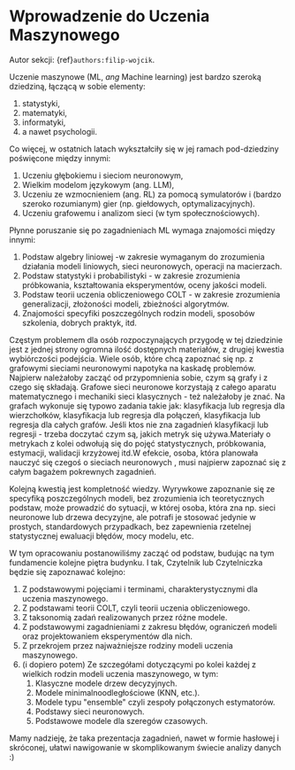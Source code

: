 # Wprowadzenie do Uczenia Maszynowego
Autor sekcji: {ref}`authors:filip-wojcik`.

Uczenie maszynowe (ML, *ang* Machine learning) jest bardzo szeroką dziedziną, łączącą w sobie elementy:
1. statystyki,
2. matematyki,
3. informatyki,
4. a nawet psychologii.

Co więcej, w ostatnich latach wykształciły się w jej ramach pod-dziedziny poświęcone między innymi:
1. Uczeniu głębokiemu i sieciom neuronowym,
2. Wielkim modelom językowym (ang. LLM),
3. Uczeniu ze wzmocnieniem (ang. RL) za pomocą symulatorów i (bardzo szeroko rozumianym) gier (np. giełdowych, optymalizacyjnych).
4. Uczeniu grafowemu i analizom sieci (w tym społecznościowych).

Płynne poruszanie się po zagadnieniach ML wymaga znajomości między innymi:
1. Podstaw algebry liniowej -w zakresie wymaganym do zrozumienia działania modeli liniowych, sieci neuronowych, operacji na macierzach.
2. Podstaw statystyki i probabilistyki - w zakresie zrozumienia próbkowania, kształtowania eksperymentów, oceny jakości modeli.
3. Podstaw teorii uczenia obliczeniowego COLT - w zakresie zrozumienia generalizacji, złożoności modeli, zbieżności algorytmów.
4. Znajomości specyfiki poszczególnych rodzin modeli, sposobów szkolenia, dobrych praktyk, itd.


Częstym problemem dla osób rozpoczynających przygodę w tej dziedzinie jest z jednej strony ogromna ilość dostępnych materiałów, z drugiej kwestia wybiórczości podejścia. Wiele osób, które chcą zapoznać się np. z grafowymi sieciami neuronowymi napotyka na kaskadę problemów. Najpierw należałoby zacząć od przypomnienia sobie, czym są grafy i z czego się składają. Grafowe sieci neuronowe korzystają z całego aparatu matematycznego i mechaniki sieci klasycznych - też należałoby je znać. Na grafach wykonuje się typowo zadania takie jak: klasyfikacja lub regresja dla wierzchołków, klasyfikacja lub regresja dla połączeń, klasyfikacja lub regresja dla całych grafów. Jeśli ktos nie zna zagadnień klasyfikacji lub regresji - trzeba doczytać czym są, jakich metryk się używa.Materiały o metrykach z kolei odwołują się do pojęć statystycznych, próbkowania, estymacji, walidacji krzyżowej itd.W efekcie, osoba, która planowała nauczyć się czegoś o sieciach neuronowych , musi najpierw zapoznać się z całym bagażem pokrewnych zagadnień.

Kolejną kwestią jest kompletność wiedzy. Wyrywkowe zapoznanie się ze specyfiką poszczególnych modeli, bez zrozumienia ich teoretycznych podstaw, może prowadzić do sytuacji, w której osoba, która zna np. sieci neuronowe lub drzewa decyzyjne, ale potrafi je stosować jedynie w prostych, standardowych przypadkach, bez zapewnienia rzetelnej statystycznej ewaluacji błędów, mocy modelu, etc.

W tym opracowaniu postanowiliśmy zacząć od podstaw, budując na tym fundamencie kolejne piętra budynku. I tak, Czytelnik lub Czytelniczka będzie się zapoznawać kolejno:

1. Z podstawowymi pojęciami i terminami, charakterystycznymi dla uczenia maszynowego.
2. Z podstawami teorii COLT, czyli teorii uczenia obliczeniowego.
3. Z taksonomią zadań realizowanych przez różne modele.
4. Z podstawowymi zagadnieniami z zakresu błędów, ograniczeń modeli oraz projektowaniem eksperymentów dla nich.
5. Z przekrojem przez najważniejsze rodziny modeli uczenia maszynowego.
6. (i dopiero potem) Ze szczegółami dotyczącymi po kolei każdej z wielkich rodzin modeli uczenia maszynowego, w tym:
   1. Klasyczne modele drzew decyzyjnych.
   2. Modele minimalnoodległościowe (KNN, etc.).
   3. Modele typu "ensemble" czyli zespoły połączonych estymatorów.
   4. Podstawy sieci neuronowych.
   5. Podstawowe modele dla szeregów czasowych.

Mamy nadzieję, że taka prezentacja zagadnień, nawet w formie hasłowej i skróconej, ułatwi nawigowanie w skomplikowanym świecie analizy danych :)
